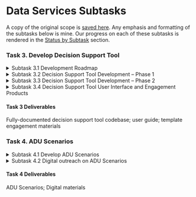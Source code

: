 # Data Services Subtasks

A copy of the original scope is [saved here](https://mapc365.sharepoint.com/sites/BeverlyADU/Shared%20Documents/Forms/AllItems.aspx?FolderCTID=0x01200026A59B5019BBDC40B1B76EA92F79F918\&siteid=%7B0972F1FF%2D). Any emphasis and formatting of the subtasks below is mine. Our progress on each of these subtasks is rendered in the [Status by Subtask](project-management/status-by-subtask/) section.

### Task 3. Develop Decision Support Tool

<details>

<summary>Subtask 3.1 Development Roadmap</summary>

Working from the Policy Options Matrix developed in Task 1, MAPC will develop <mark style="background-color:green;">**draft methods for quantifying the effect of various options on eligibility, yield, and feasibility at the parcel level.**</mark>&#x20;

* For example, eligibility can be conditioned based on lot area or building square footage, proximity to transit, wastewater disposal, presence in a historic district, age of home, existing lot coverage, or other parcel attributes available from assessor data and other sources.&#x20;
  * Where the impact of a specific policy requirement cannot be determined based on available data, MAPC will use proxy data to estimate the effects.&#x20;
  * Yield and adoption estimates will be based on MAPC’s research and may be presented as ranges rather than point estimates.&#x20;
* MAPC will also develop methods for estimating the effects of ADU construction on key metrics such as homeowner financial benefits, tax revenue, housing diversity,  and other key outcomes identified in previous phases of the project. These draft methods will identify the data inputs necessary to estimate policy effects, including data inputs that may not yet be readily available.&#x20;
* MAPC will also map out the interactions and dependencies between various policy options. Working with City staff and drawing from the input provided by regional stakeholders, <mark style="background-color:green;">**MAPC will develop a prioritized list of policy options and indicators to encode and a strategy for addressing interactions and dependencies.**</mark> &#x20;
* <mark style="background-color:green;">**The product of this task will be a software development roadmap.**</mark>

</details>

<details>

<summary>Subtask 3.2 Decision Support Tool Development – Phase 1</summary>

Using the software development roadmap, MAPC staff will conduct three development ‘sprints’ designed to create a draft product for City review. &#x20;

* The first sprint will focus on **assembling the data necessary for the high priority policy options** to be tested and high priority metrics to be created.&#x20;
* The second sprint will focus on creating a **beta version of the decision support tool to test out the highest priority options and create core metrics.** The beta version will be reviewed internally.&#x20;
* The third development sprint will focus on **additional feature development with the goal of producing a version of the tool ready for City staff review.**&#x20;

While the specific technology “stack” to be used is still TBD, it is likely that the development will use Esri ArcMap or ArcPro and Python.  <mark style="background-color:green;">**All development will be documented and version-controlled using GitHub so that the project will eventually be able to accept contributions from other users and software developers.**</mark> &#x20;

</details>

<details>

<summary>Subtask 3.3 Decision Support Tool Development – Phase 2</summary>

MAPC will demo the tool for City staff and will organize a webinar for regional stakeholders who were involved in Task 1. The demo will seek to elicit feedback on the quality and utility of the estimates and indicators, as well as their presentation. The results of this demo will be used to revise the software development roadmap as necessary, and MAPC will conduct one additional development sprint to incorporate high priority features and changes.

</details>

<details>

<summary>Subtask 3.4 Decision Support Tool User Interface and Engagement Products</summary>

MAPC staff will develop a user interface and guidebook for the decision support tool. The Data Services, Land Use, and Community Engagement teams will also collaborate on the design of both in-person and virtual engagement activities that use the tool to structure a stakeholder conversation about policy options and outcomes. The product will be a decision support tool suitable for use by technical staff with skills in the requisite software, guidance on its use, and template materials for public engagement.

</details>

#### Task 3 Deliverables

Fully-documented decision support tool codebase; user guide; template engagement materials

### Task 4. ADU Scenarios

<details>

<summary>Subtask 4.1  Develop ADU Scenarios</summary>

Working with the City and Advisory Committee, <mark style="background-color:green;">**MAPC will design at least three potential ADU policy alternatives**</mark> demonstrating a spectrum of ADU ordinance options. Each of the ordinance alternatives will have different iterations of <mark style="background-color:green;">**dimensional regulations, parking standards, applicability, permitting, and other parameters. The decision support tool will be used to model the projected yield and local impacts of the scenarios.**</mark>

</details>

<details>

<summary>Subtask 4.2 Digital outreach on ADU Scenarios</summary>

MAPC will present the ADU ordinance scenarios through <mark style="background-color:green;">**a multimedia/multi-channel online campaign accompanied by rich visuals and concise explanations.**</mark> The goals of the campaign will be to familiarize community members with the various options, solicit their feedback on those options, and identify supportive residents who may be enlisted in advocacy on behalf of the ordinance.

</details>

#### Task 4 Deliverables

ADU Scenarios; Digital materials

